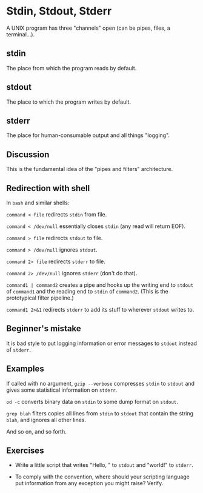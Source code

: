 # Stdin, Stdout, Stderr

A UNIX program has three "channels" open (can be pipes, files, a
terminal...).

## stdin

The place from which the program reads by default.

## stdout

The place to which the program writes by default.

## stderr

The place for human-consumable output and all things "logging".

## Discussion

This is the fundamental idea of the "pipes and filters"
architecture.

## Redirection with shell

In `bash` and similar shells:

`command < file` redirects `stdin` from file.

`command < /dev/null` essentially closes `stdin` (any read will
return EOF).

`command > file` redirects `stdout` to file.

`command > /dev/null` ignores `stdout`.

`command 2> file` redirects `stderr` to file.

`command 2> /dev/null` ignores `stderr` (don't do that).

`command1 | command2` creates a pipe and hooks up the writing end
to `stdout` of `command1` and the reading end to `stdin` of
`command2`.  (This is the prototypical filter pipeline.)

`command1 2>&1` redirects `stderr` to add its stuff to wherever
`stdout` writes to.

## Beginner's mistake

It is bad style to put logging information or error messages to
`stdout` instead of `stderr`.

## Examples

If called with no argument, `gzip --verbose` compresses `stdin`
to `stdout` and gives some statistical information on `stderr`.

`od -c` converts binary data on `stdin` to some dump format
on `stdout`.

`grep blah` filters copies all lines from `stdin` to `stdout`
that contain the string `blah`, and ignores all other lines.

And so on, and so forth.

## Exercises

* Write a little script that writes "Hello, " to `stdout` and
  "world!" to `stderr`.

* To comply with the convention, where should your scripting
  language put information from any exception you might raise?
  Verify.


